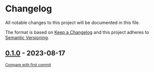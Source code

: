 # Changelog

All notable changes to this project will be documented in this file.

The format is based on [Keep a Changelog](http://keepachangelog.com/en/1.0.0/)
and this project adheres to [Semantic Versioning](http://semver.org/spec/v2.0.0.html).

<!-- insertion marker -->
## [0.1.0](https://gitlab.anttek.io/kapusta/telegram-bot/tags/0.1.00.1.0) - 2023-08-17

<small>[Compare with first commit](https://gitlab.anttek.io/kapusta/telegram-bot/compare/ed5bc98d3974de5b1d8f4e4a1128f14b9dee8d4f...0.1.0)</small>

